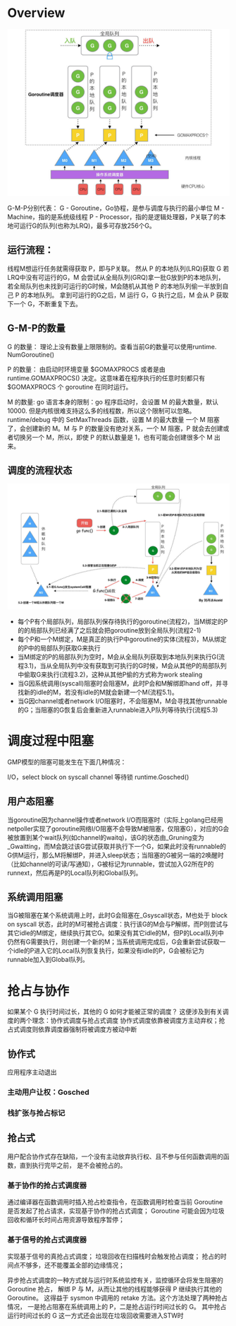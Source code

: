 # Overview
![gmp](./images/gmp.jpeg)

G-M-P分别代表：
G - Goroutine，Go协程，是参与调度与执行的最小单位
M - Machine，指的是系统级线程
P - Processor，指的是逻辑处理器，P关联了的本地可运行G的队列(也称为LRQ)，最多可存放256个G。

## 运行流程：
线程M想运行任务就需得获取 P，即与P关联。
然从 P 的本地队列(LRQ)获取 G
若LRQ中没有可运行的G，M 会尝试从全局队列(GRQ)拿一批G放到P的本地队列，
若全局队列也未找到可运行的G时候，M会随机从其他 P 的本地队列偷一半放到自己 P 的本地队列。
拿到可运行的G之后，M 运行 G，G 执行之后，M 会从 P 获取下一个 G，不断重复下去。

## G-M-P的数量
G 的数量：
理论上没有数量上限限制的。查看当前G的数量可以使用runtime. NumGoroutine()

P 的数量：
由启动时环境变量 $GOMAXPROCS 或者是由runtime.GOMAXPROCS() 决定。这意味着在程序执行的任意时刻都只有 $GOMAXPROCS 个 goroutine 在同时运行。

M 的数量:
go 语言本身的限制：go 程序启动时，会设置 M 的最大数量，默认 10000. 但是内核很难支持这么多的线程数，所以这个限制可以忽略。 runtime/debug 中的 SetMaxThreads 函数，设置 M 的最大数量 一个 M 阻塞了，会创建新的 M。M 与 P 的数量没有绝对关系，一个 M 阻塞，P 就会去创建或者切换另一个 M，所以，即使 P 的默认数量是 1，也有可能会创建很多个 M 出来。

## 调度的流程状态
![golang_schedule_status](./images/golang_schedule_status.jpeg)

- 每个P有个局部队列，局部队列保存待执行的goroutine(流程2)，当M绑定的P的的局部队列已经满了之后就会把goroutine放到全局队列(流程2-1)
- 每个P和一个M绑定，M是真正的执行P中goroutine的实体(流程3)，M从绑定的P中的局部队列获取G来执行
- 当M绑定的P的局部队列为空时，M会从全局队列获取到本地队列来执行G(流程3.1)，当从全局队列中没有获取到可执行的G时候，M会从其他P的局部队列中偷取G来执行(流程3.2)，这种从其他P偷的方式称为work stealing
- 当G因系统调用(syscall)阻塞时会阻塞M，此时P会和M解绑即hand off，并寻找新的idle的M，若没有idle的M就会新建一个M(流程5.1)。
- 当G因channel或者network I/O阻塞时，不会阻塞M，M会寻找其他runnable的G；当阻塞的G恢复后会重新进入runnable进入P队列等待执行(流程5.3)

# 调度过程中阻塞
GMP模型的阻塞可能发生在下面几种情况：

I/O，select
block on syscall
channel
等待锁
runtime.Gosched()
## 用户态阻塞
当goroutine因为channel操作或者network I/O而阻塞时（实际上golang已经用netpoller实现了goroutine网络I/O阻塞不会导致M被阻塞，仅阻塞G），对应的G会被放置到某个wait队列(如channel的waitq)，该G的状态由_Gruning变为_Gwaitting，而M会跳过该G尝试获取并执行下一个G，如果此时没有runnable的G供M运行，那么M将解绑P，并进入sleep状态；当阻塞的G被另一端的2唤醒时（比如channel的可读/写通知），G被标记为runnable，尝试加入G2所在P的runnext，然后再是P的Local队列和Global队列。

## 系统调用阻塞
当G被阻塞在某个系统调用上时，此时G会阻塞在_Gsyscall状态，M也处于 block on syscall 状态，此时的M可被抢占调度：执行该G的M会与P解绑，而P则尝试与其它idle的M绑定，继续执行其它G。如果没有其它idle的M，但P的Local队列中仍然有G需要执行，则创建一个新的M；当系统调用完成后，G会重新尝试获取一个idle的P进入它的Local队列恢复执行，如果没有idle的P，G会被标记为runnable加入到Global队列。

# 抢占与协作
如果某个 G 执行时间过长，其他的 G 如何才能被正常的调度？ 这便涉及到有关调度的两个理念：协作式调度与抢占式调度
协作式调度依靠被调度方主动弃权；抢占式调度则依靠调度器强制将被调度方被动中断

## 协作式
应用程序主动退出
### 主动用户让权：Gosched
### 栈扩张与抢占标记

## 抢占式
用户配合协作式存在缺陷，一个没有主动放弃执行权、且不参与任何函数调用的函数，直到执行完毕之前， 是不会被抢占的。
### 基于协作的抢占式调度器
通过编译器在函数调用时插入抢占检查指令，在函数调用时检查当前 Goroutine 是否发起了抢占请求，实现基于协作的抢占式调度；
Goroutine 可能会因为垃圾回收和循环长时间占用资源导致程序暂停；
### 基于信号的抢占式调度器
实现基于信号的真抢占式调度；
垃圾回收在扫描栈时会触发抢占调度；
抢占的时间点不够多，还不能覆盖全部的边缘情况；

异步抢占式调度的一种方式就与运行时系统监控有关，监控循环会将发生阻塞的 Goroutine 抢占， 解绑 P 与 M，从而让其他的线程能够获得 P 继续执行其他的 Goroutine。 这得益于 sysmon 中调用的 retake 方法。这个方法处理了两种抢占情况， 一是抢占阻塞在系统调用上的 P，二是抢占运行时间过长的 G。 其中抢占运行时间过长的 G 这一方式还会出现在垃圾回收需要进入STW时